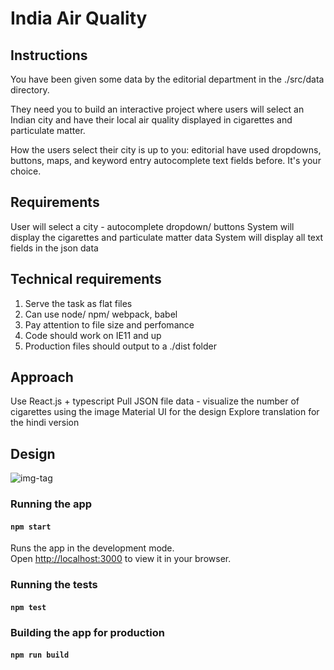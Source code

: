 # India Air Quality

## Instructions

You have been given some data by the editorial department in the ./src/data directory.

They need you to build an interactive project where users will select an Indian city and have their local air quality displayed in cigarettes and particulate matter.

How the users select their city is up to you: editorial have used dropdowns, buttons, maps, and keyword entry autocomplete text fields before. It's your choice.

## Requirements

User will select a city - autocomplete dropdown/ buttons
System will display the cigarettes and particulate matter data
System will display all text fields in the json data

## Technical requirements

1. Serve the task as flat files
2. Can use node/ npm/ webpack, babel
3. Pay attention to file size and perfomance
4. Code should work on IE11 and up
5. Production files should output to a ./dist folder

## Approach

Use React.js + typescript
Pull JSON file data - visualize the number of cigarettes using the image
Material UI for the design
Explore translation for the hindi version

## Design

![img-tag](https://user-images.githubusercontent.com/9200043/155313473-6fa027eb-eedd-463d-97ad-92bb5fe3c0e3.png)

### Running the app

#### `npm start`

Runs the app in the development mode.\
Open [http://localhost:3000](http://localhost:3000) to view it in your browser.

### Running the tests

#### `npm test`

### Building the app for production

#### `npm run build`
